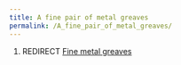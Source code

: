 ```yaml
---
title: A fine pair of metal greaves
permalink: /A_fine_pair_of_metal_greaves/
---
```


1.  REDIRECT [Fine metal greaves](Fine_metal_greaves "wikilink")
